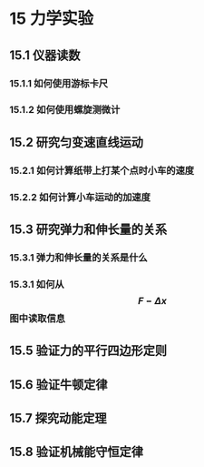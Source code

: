 # 15 力学实验

## 15.1 仪器读数

### 15.1.1 如何使用游标卡尺

### 15.1.2 如何使用螺旋测微计

## 15.2 研究匀变速直线运动

### 15.2.1 如何计算纸带上打某个点时小车的速度

### 15.2.2 如何计算小车运动的加速度

## 15.3 研究弹力和伸长量的关系

### 15.3.1 弹力和伸长量的关系是什么

### 15.3.1 如何从$$F-\Delta x$$图中读取信息

## 15.5 验证力的平行四边形定则

## 15.6 验证牛顿定律

## 15.7 探究动能定理

## 15.8 验证机械能守恒定律
